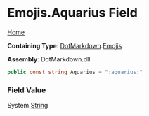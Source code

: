 # Emojis\.Aquarius Field

[Home](../../../README.md)

**Containing Type**: [DotMarkdown](../../README.md)\.[Emojis](../README.md)

**Assembly**: DotMarkdown\.dll

```csharp
public const string Aquarius = ":aquarius:"
```

### Field Value

System\.[String](https://docs.microsoft.com/en-us/dotnet/api/system.string)